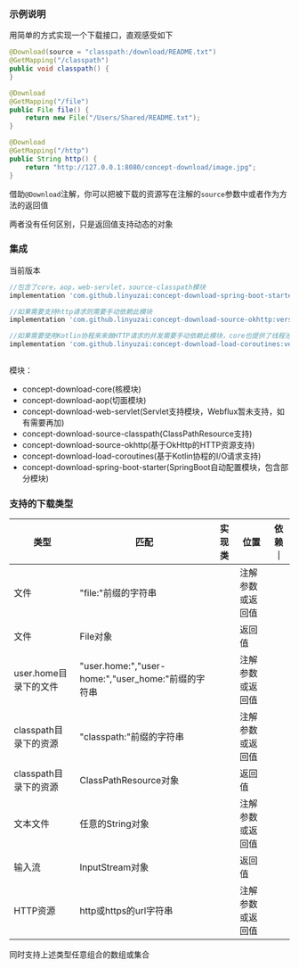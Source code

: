 ### 示例说明

用简单的方式实现一个下载接口，直观感受如下

```java
@Download(source = "classpath:/download/README.txt")
@GetMapping("/classpath")
public void classpath() {
}

@Download
@GetMapping("/file")
public File file() {
    return new File("/Users/Shared/README.txt");
}

@Download
@GetMapping("/http")
public String http() {
    return "http://127.0.0.1:8080/concept-download/image.jpg";
}
```

借助`@Download`注解，你可以把被下载的资源写在注解的`source`参数中或者作为方法的返回值

两者没有任何区别，只是返回值支持动态的对象

### 集成

当前版本

```gradle
//包含了core，aop，web-servlet，source-classpath模块
implementation 'com.github.linyuzai:concept-download-spring-boot-starter:version'

//如果需要支持http请求则需要手动依赖此模块
implementation 'com.github.linyuzai:concept-download-source-okhttp:version'

//如果需要使用Kotlin协程来来做HTTP请求的并发需要手动依赖此模块，core也提供了线程池的方式需要手动配置
implementation 'com.github.linyuzai:concept-download-load-coroutines:version'
```

```maven
```

模块：

- concept-download-core(核模块)
- concept-download-aop(切面模块)
- concept-download-web-servlet(Servlet支持模块，Webflux暂未支持，如有需要再加)
- concept-download-source-classpath(ClassPathResource支持)
- concept-download-source-okhttp(基于OkHttp的HTTP资源支持)
- concept-download-load-coroutines(基于Kotlin协程的I/O请求支持)
- concept-download-spring-boot-starter(SpringBoot自动配置模块，包含部分模块)

### 支持的下载类型

|类型|匹配|实现类|位置|依赖｜
|-|-|-|-|-|
|文件|"file:"前缀的字符串||注解参数或返回值||
|文件|File对象||返回值||
|user.home目录下的文件|"user.home:","user-home:","user_home:"前缀的字符串||注解参数或返回值||
|classpath目录下的资源|"classpath:"前缀的字符串||注解参数或返回值||
|classpath目录下的资源|ClassPathResource对象||返回值||
|文本文件|任意的String对象||注解参数或返回值||
|输入流|InputStream对象||返回值||
|HTTP资源|http或https的url字符串||注解参数或返回值||

同时支持上述类型任意组合的数组或集合